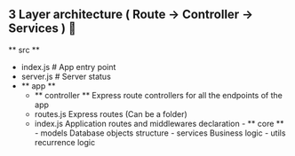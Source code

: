 ## 3 Layer architecture  ( Route -> Controller -> Services ) 🥪

** src **
   - index.js        # App entry point
   - server.js       # Server status
   - ** app **             
        - ** controller ** Express route controllers for all the endpoints of the app
        - routes.js  Express routes (Can be a folder)
        - index.js   Application routes and middlewares declaration
    - ** core **
         - models   Database objects structure
         - services Business logic
         - utils  recurrence logic
